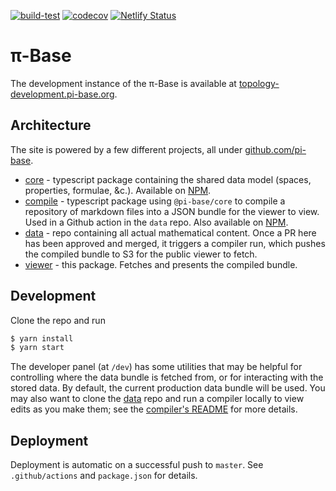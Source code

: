 [![build-test](https://github.com/pi-base/viewer/workflows/build-test/badge.svg)](https://github.com/pi-base/viewer/actions?query=branch%3Amaster)
[![codecov](https://codecov.io/gh/pi-base/viewer/branch/master/graph/badge.svg?token=zJeVgy9LyJ)](https://codecov.io/gh/pi-base/viewer)
[![Netlify Status](https://api.netlify.com/api/v1/badges/5ab6c28f-813b-4322-9f52-92306d4c2284/deploy-status)](https://app.netlify.com/sites/upbeat-agnesi-0591dd/deploys)

# π-Base

The development instance of the π-Base is available at [topology-development.pi-base.org](https://topology-development.pi-base.org).

## Architecture

The site is powered by a few different projects, all under  [github.com/pi-base](https://github.com/pi-base).

* [core](https://github.com/pi-base/core) - typescript package containing the shared data model (spaces, properties, formulae, &c.). Available on [NPM](https://www.npmjs.com/package/@pi-base/core).
* [compile](https://github.com/pi-base/compile) - typescript package using `@pi-base/core` to compile a repository of markdown files into a JSON bundle for the viewer to view. Used in a Github action in the `data` repo. Also available on [NPM](https://www.npmjs.com/package/@pi-base/compile).
* [data](https://github.com/pi-base/data) - repo containing all actual mathematical content. Once a PR here has been approved and merged, it triggers a compiler run, which pushes the compiled bundle to S3 for the public viewer to fetch.
* [viewer](https://github.com/pi-base/viewer) - this package. Fetches and presents the compiled bundle.

## Development

Clone the repo and run

```bash
$ yarn install
$ yarn start
```

The developer panel (at `/dev`) has some utilities that may be helpful for controlling where the data bundle is fetched from, or for interacting with the stored data. By default, the current production data bundle will be used. You may also want to clone the [data](https://github.com/pi-base/data) repo and run a compiler locally to view edits as you make them; see the [compiler's README](https://github.com/pi-base/compile) for more details.

## Deployment

Deployment is automatic on a successful push to `master`. See `.github/actions` and `package.json` for details.
